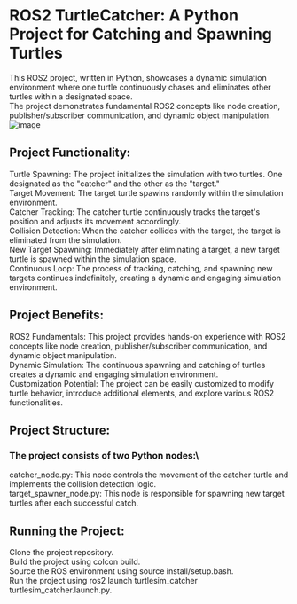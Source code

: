 # ROS2 TurtleCatcher: A Python Project for Catching and Spawning Turtles

This ROS2 project, written in Python, showcases a dynamic simulation environment where one turtle continuously chases and eliminates other turtles within a designated space.\
The project demonstrates fundamental ROS2 concepts like node creation, publisher/subscriber communication, and dynamic object manipulation.		
![image](https://github.com/user-attachments/assets/0e09ceac-5f1b-49fc-8094-5d6f3f8fbee5)


## Project Functionality:
Turtle Spawning: The project initializes the simulation with two turtles. One designated as the "catcher" and the other as the "target."\
Target Movement: The target turtle spawins randomly within the simulation environment.\
Catcher Tracking: The catcher turtle continuously tracks the target's position and adjusts its movement accordingly.\
Collision Detection: When the catcher collides with the target, the target is eliminated from the simulation.\
New Target Spawning: Immediately after eliminating a target, a new target turtle is spawned within the simulation space.\
Continuous Loop: The process of tracking, catching, and spawning new targets continues indefinitely, creating a dynamic and engaging simulation environment.

## Project Benefits:
ROS2 Fundamentals: This project provides hands-on experience with ROS2 concepts like node creation, publisher/subscriber communication, and dynamic object manipulation.\
Dynamic Simulation: The continuous spawning and catching of turtles creates a dynamic and engaging simulation environment.\
Customization Potential: The project can be easily customized to modify turtle behavior, introduce additional elements, and explore various ROS2 functionalities.

## Project Structure:
### The project consists of two Python nodes:\
catcher_node.py: This node controls the movement of the catcher turtle and implements the collision detection logic.\
target_spawner_node.py: This node is responsible for spawning new target turtles after each successful catch.

## Running the Project:
Clone the project repository.\
Build the project using colcon build.\
Source the ROS environment using source install/setup.bash.\
Run the project using ros2 launch turtlesim_catcher turtlesim_catcher.launch.py.
